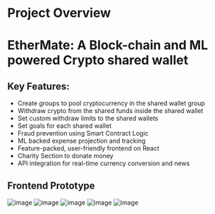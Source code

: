 # Project Overview
# EtherMate: A Block-chain and ML powered Crypto shared wallet
## Key Features:
- Create groups to pool cryptocurrency in the shared wallet group
- Withdraw crypto from the shared funds inside the shared wallet
- Set custom withdraw limits to the shared wallets
- Set goals for each shared wallet
- Fraud prevention using Smart Contract Logic
- ML backed expense projection and tracking
- Feature-packed, user-friendly frontend on React
- Charity Section to donate money
- API integration for real-time currency conversion and news
  
## Frontend Prototype
![image](https://github.com/hjain2003/project/assets/91721717/44af3cb4-5fae-4e4b-bc7d-95babc082270)
![image](https://github.com/hjain2003/project/assets/91721717/717ffb1d-8623-43e5-9c57-3a79c257e7ba)
![image](https://github.com/hjain2003/project/assets/91721717/92b6893c-d997-41fd-86df-5cb416793f48)
![image](https://github.com/hjain2003/project/assets/91721717/d5e0b7f6-966e-4bd5-aa25-8fb0097cc0a4)
![image](https://github.com/hjain2003/project/assets/91721717/d4b249c8-9eab-4b0c-ba0d-1bc5e711c571)





